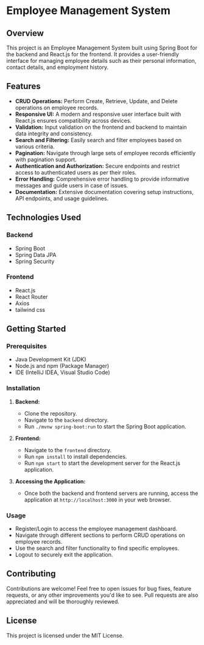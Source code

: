 # Employee Management System

## Overview

This project is an Employee Management System built using Spring Boot for the backend and React.js for the frontend. It provides a user-friendly interface for managing employee details such as their personal information, contact details, and employment history.

## Features

- **CRUD Operations:** Perform Create, Retrieve, Update, and Delete operations on employee records.
- **Responsive UI:** A modern and responsive user interface built with React.js ensures compatibility across devices.
- **Validation:** Input validation on the frontend and backend to maintain data integrity and consistency.
- **Search and Filtering:** Easily search and filter employees based on various criteria.
- **Pagination:** Navigate through large sets of employee records efficiently with pagination support.
- **Authentication and Authorization:** Secure endpoints and restrict access to authenticated users as per their roles.
- **Error Handling:** Comprehensive error handling to provide informative messages and guide users in case of issues.
- **Documentation:** Extensive documentation covering setup instructions, API endpoints, and usage guidelines.

## Technologies Used

### Backend

- Spring Boot
- Spring Data JPA
- Spring Security

### Frontend

- React.js
- React Router
- Axios
- tailwind css

## Getting Started

### Prerequisites

- Java Development Kit (JDK)
- Node.js and npm (Package Manager)
- IDE (IntelliJ IDEA, Visual Studio Code)

### Installation

1. **Backend:**
   - Clone the repository.
   - Navigate to the `backend` directory.
   - Run `./mvnw spring-boot:run` to start the Spring Boot application.

2. **Frontend:**
   - Navigate to the `frontend` directory.
   - Run `npm install` to install dependencies.
   - Run `npm start` to start the development server for the React.js application.

3. **Accessing the Application:**
   - Once both the backend and frontend servers are running, access the application at `http://localhost:3000` in your web browser.

### Usage

- Register/Login to access the employee management dashboard.
- Navigate through different sections to perform CRUD operations on employee records.
- Use the search and filter functionality to find specific employees.
- Logout to securely exit the application.

## Contributing

Contributions are welcome! Feel free to open issues for bug fixes, feature requests, or any other improvements you'd like to see. Pull requests are also appreciated and will be thoroughly reviewed.

## License

This project is licensed under the MIT License.
